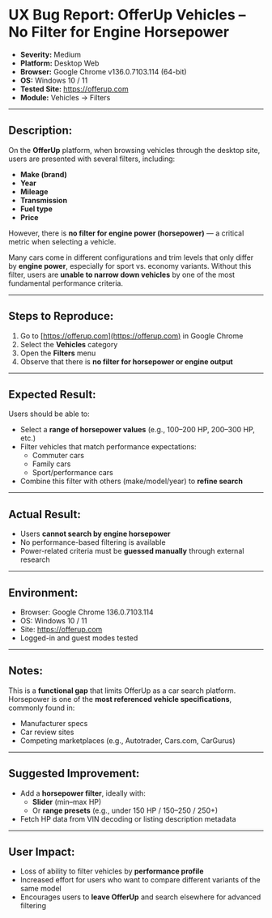 # UX Bug Report: OfferUp Vehicles – No Filter for Engine Horsepower

- **Severity:** Medium  
- **Platform:** Desktop Web  
- **Browser:** Google Chrome v136.0.7103.114 (64-bit)  
- **OS:** Windows 10 / 11  
- **Tested Site:** https://offerup.com  
- **Module:** Vehicles → Filters

---

## Description:

On the **OfferUp** platform, when browsing vehicles through the desktop site, users are presented with several filters, including:

- **Make (brand)**  
- **Year**  
- **Mileage**  
- **Transmission**  
- **Fuel type**  
- **Price**

However, there is **no filter for engine power (horsepower)** — a critical metric when selecting a vehicle.

Many cars come in different configurations and trim levels that only differ by **engine power**, especially for sport vs. economy variants. Without this filter, users are **unable to narrow down vehicles** by one of the most fundamental performance criteria.

---

## Steps to Reproduce:

1. Go to [https://offerup.com](https://offerup.com) in Google Chrome  
2. Select the **Vehicles** category  
3. Open the **Filters** menu  
4. Observe that there is **no filter for horsepower or engine output**

---

## Expected Result:

Users should be able to:
- Select a **range of horsepower values** (e.g., 100–200 HP, 200–300 HP, etc.)
- Filter vehicles that match performance expectations:  
  - Commuter cars  
  - Family cars  
  - Sport/performance cars  
- Combine this filter with others (make/model/year) to **refine search**

---

## Actual Result:

- Users **cannot search by engine horsepower**
- No performance-based filtering is available
- Power-related criteria must be **guessed manually** through external research

---

## Environment:

- Browser: Google Chrome 136.0.7103.114  
- OS: Windows 10 / 11  
- Site: https://offerup.com  
- Logged-in and guest modes tested

---

## Notes:

This is a **functional gap** that limits OfferUp as a car search platform.  
Horsepower is one of the **most referenced vehicle specifications**, commonly found in:

- Manufacturer specs  
- Car review sites  
- Competing marketplaces (e.g., Autotrader, Cars.com, CarGurus)

---

## Suggested Improvement:

- Add a **horsepower filter**, ideally with:
  - **Slider** (min–max HP)
  - Or **range presets** (e.g., under 150 HP / 150–250 / 250+)
- Fetch HP data from VIN decoding or listing description metadata

---

## User Impact:

- Loss of ability to filter vehicles by **performance profile**
- Increased effort for users who want to compare different variants of the same model
- Encourages users to **leave OfferUp** and search elsewhere for advanced filtering
